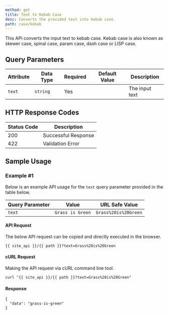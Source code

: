 ```yaml
---
method: get
title: Text to Kebab Case
desc: Converts the provided text into kebab case.
path: case/kebab
---
```


This API converts the input text to kebab case. Kebab case is also known as skewer case, spinal case, param case, dash case or LISP case.

## Query Parameters

| Attribute | Data Type | Required | Default Value |Description |
| ----------- | ----------- | -----------  | ----------- | ----------- |
| `text` | `string` | Yes | | The input text  |


## HTTP Response Codes

| Status Code | Description |
| ----------- | ----------- |
| 200 | Successful Response |
| 422 | Validation Error |

## Sample Usage

### Example #1

Below is an example API usage for the `text` query parameter provided in the table below.

| Query Parameter | Value | URL Safe Value |
| ----------- | ----------- | -----------  |
| `text` | `Grass is Green` | `Grass%20is%20Green` |

#### API Request

The below API request can be copied and directly executed in the browser.

```
{{ site_api }}/{{ path }}?text=Grass%20is%20Green
```

#### cURL Request

Making the API request via cURL command line tool.

```
curl "{{ site_api }}/{{ path }}?text=Grass%20is%20Green"
```

#### Response

```
{
  "data": "grass-is-green"
}
```
